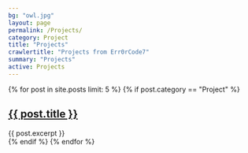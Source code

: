 ```yaml
---
bg: "owl.jpg"
layout: page
permalink: /Projects/
category: Project
title: "Projects"
crawlertitle: "Projects from Err0rCode7"
summary: "Projects"
active: Projects
---
```

{% for post in site.posts limit: 5 %}
  {% if post.category == "Project" %}
  <article class="index-page">
    <h2><a href="{{ post.url | relative_url }}">{{ post.title }}</a></h2>
    {{ post.excerpt }}
  </article>
  {% endif %}
{% endfor %}
